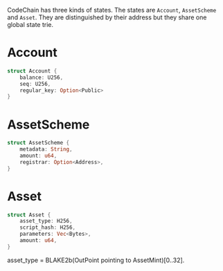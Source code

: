 CodeChain has three kinds of states. The states are `Account`, `AssetScheme` and `Asset`. They are distinguished by their address but they share one global state trie.

# Account

```rust
struct Account {
    balance: U256,
    seq: U256,
    regular_key: Option<Public>
}
```

# AssetScheme

```rust
struct AssetScheme {
    metadata: String,
    amount: u64,
    registrar: Option<Address>,
}
```

# Asset

```rust
struct Asset {
    asset_type: H256,
    script_hash: H256,
    parameters: Vec<Bytes>,
    amount: u64,
}
```

asset_type = BLAKE2b(OutPoint pointing to AssetMint)[0..32].
